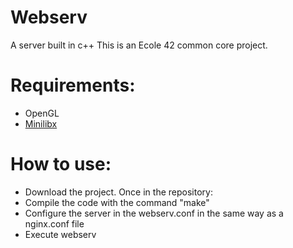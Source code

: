 # Webserv
A server built in c++
This is an Ecole 42 common core project.

# Requirements:
- OpenGL
- [Minilibx](https://github.com/42paris/minilibx-linux)

# How to use:
- Download the project. Once in the repository:
- Compile the code with the command "make"
- Configure the server in the webserv.conf in the same way as a nginx.conf file
- Execute webserv
